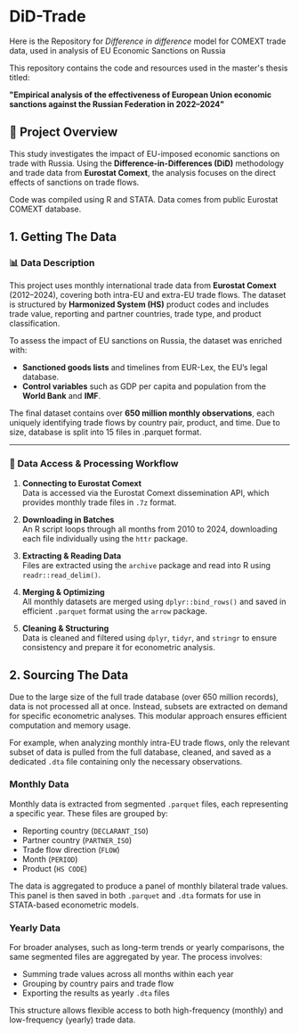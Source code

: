 # DiD-Trade
Here is the Repository for *Difference in difference* model for COMEXT trade data, used in analysis of EU Economic Sanctions on Russia

This repository contains the code and resources used in the master's thesis titled:

**"Empirical analysis of the effectiveness of European Union economic sanctions against the Russian Federation in 2022–2024"**

## 📘 Project Overview

This study investigates the impact of EU-imposed economic sanctions on trade with Russia. Using the **Difference-in-Differences (DiD)** methodology and trade data from **Eurostat Comext**, the analysis focuses on the direct effects of sanctions on trade flows.

Code was compiled using R and STATA. Data comes from public Eurostat COMEXT database.


## 1. Getting The Data

### 📊 Data Description

This project uses monthly international trade data from **Eurostat Comext** (2012–2024), covering both intra-EU and extra-EU trade flows. The dataset is structured by **Harmonized System (HS)** product codes and includes trade value, reporting and partner countries, trade type, and product classification.

To assess the impact of EU sanctions on Russia, the dataset was enriched with:
- **Sanctioned goods lists** and timelines from EUR-Lex, the EU’s legal database.
- **Control variables** such as GDP per capita and population from the **World Bank** and **IMF**.

The final dataset contains over **650 million monthly observations**, each uniquely identifying trade flows by country pair, product, and time. Due to size, database is split into 15 files in .parquet format.

---

### 🔄 Data Access & Processing Workflow

1. **Connecting to Eurostat Comext**  
   Data is accessed via the Eurostat Comext dissemination API, which provides monthly trade files in `.7z` format.

2. **Downloading in Batches**  
   An R script loops through all months from 2010 to 2024, downloading each file individually using the `httr` package.

3. **Extracting & Reading Data**  
   Files are extracted using the `archive` package and read into R using `readr::read_delim()`.

4. **Merging & Optimizing**  
   All monthly datasets are merged using `dplyr::bind_rows()` and saved in efficient `.parquet` format using the `arrow` package.

5. **Cleaning & Structuring**  
   Data is cleaned and filtered using `dplyr`, `tidyr`, and `stringr` to ensure consistency and prepare it for econometric analysis.


## 2. Sourcing The Data

Due to the large size of the full trade database (over 650 million records), data is not processed all at once. Instead, subsets are extracted on demand for specific econometric analyses. This modular approach ensures efficient computation and memory usage.

For example, when analyzing monthly intra-EU trade flows, only the relevant subset of data is pulled from the full database, cleaned, and saved as a dedicated `.dta` file containing only the necessary observations.

### Monthly Data

Monthly data is extracted from segmented `.parquet` files, each representing a specific year. These files are grouped by:
- Reporting country (`DECLARANT_ISO`)
- Partner country (`PARTNER_ISO`)
- Trade flow direction (`FLOW`)
- Month (`PERIOD`)
- Product (`HS CODE`)

The data is aggregated to produce a panel of monthly bilateral trade values. This panel is then saved in both `.parquet` and `.dta` formats for use in STATA-based econometric models.

### Yearly Data

For broader analyses, such as long-term trends or yearly comparisons, the same segmented files are aggregated by year. The process involves:
- Summing trade values across all months within each year
- Grouping by country pairs and trade flow
- Exporting the results as yearly `.dta` files

This structure allows flexible access to both high-frequency (monthly) and low-frequency (yearly) trade data.
